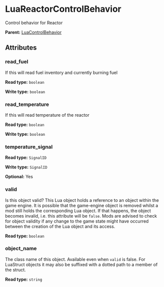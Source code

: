 # LuaReactorControlBehavior

Control behavior for Reactor

**Parent:** [LuaControlBehavior](LuaControlBehavior.md)

## Attributes

### read_fuel

If this will read fuel inventory and currently burning fuel

**Read type:** `boolean`

**Write type:** `boolean`

### read_temperature

If this will read temperature of the reactor

**Read type:** `boolean`

**Write type:** `boolean`

### temperature_signal

**Read type:** `SignalID`

**Write type:** `SignalID`

**Optional:** Yes

### valid

Is this object valid? This Lua object holds a reference to an object within the game engine. It is possible that the game-engine object is removed whilst a mod still holds the corresponding Lua object. If that happens, the object becomes invalid, i.e. this attribute will be `false`. Mods are advised to check for object validity if any change to the game state might have occurred between the creation of the Lua object and its access.

**Read type:** `boolean`

### object_name

The class name of this object. Available even when `valid` is false. For LuaStruct objects it may also be suffixed with a dotted path to a member of the struct.

**Read type:** `string`


